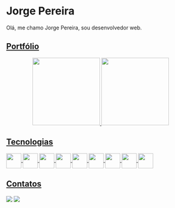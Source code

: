 # Jorge Pereira

Olá, me chamo Jorge Pereira, sou desenvolvedor web.
##
<h2><a href="https://portfolio-jpereira29.vercel.app">Portfólio</a></h2>

<div align="center">
  <a href="https://github.com/JPereira29">
  <img height="180em" src="https://github-readme-stats.vercel.app/api?username=JPereira29&show_icons=true&theme=dark&include_all_commits=true&count_private=true"/>
  <img height="180em" src="https://github-readme-stats.vercel.app/api/top-langs/?username=JPereira29&layout=compact&langs_count=7&theme=dark"/>
</div>
  
##
## Tecnologias

<div style="display: inline_block">
  <img align="center" height="40em" src="https://cdn.jsdelivr.net/gh/devicons/devicon/icons/csharp/csharp-original.svg" />
  <img align="center" height="40em" src="https://cdn.jsdelivr.net/gh/devicons/devicon/icons/dotnetcore/dotnetcore-original.svg" />
  <img align="center" height="40em" src="https://cdn.jsdelivr.net/gh/devicons/devicon/icons/javascript/javascript-original.svg" />
  <img align="center" height="40em" src="https://cdn.jsdelivr.net/gh/devicons/devicon/icons/typescript/typescript-original.svg" />
  <img align="center" height="40em" src="https://cdn.jsdelivr.net/gh/devicons/devicon/icons/angularjs/angularjs-original.svg" />
  <img align="center" height="40em" src="https://cdn.jsdelivr.net/gh/devicons/devicon/icons/nextjs/nextjs-line.svg" />
  <img align="center" height="40em" src="https://cdn.jsdelivr.net/gh/devicons/devicon/icons/react/react-original.svg" />
  <img align="center" height="40em" src="https://cdn.jsdelivr.net/gh/devicons/devicon/icons/html5/html5-original.svg" />
  <img align="center" height="40em" src="https://cdn.jsdelivr.net/gh/devicons/devicon/icons/css3/css3-original.svg" />
</div>
  
  ##

## Contatos
<div>
  <a href="https://www.linkedin.com/in/jorge-pereira29/"><img align="center" src="https://img.icons8.com/color/48/null/linkedin-circled--v1.png" /></a>
  <a href="mailto:jorgepereira29ele@gmail.com"><img align="center" src="https://img.icons8.com/color/48/null/apple-mail.png" /></a>
</div>
  